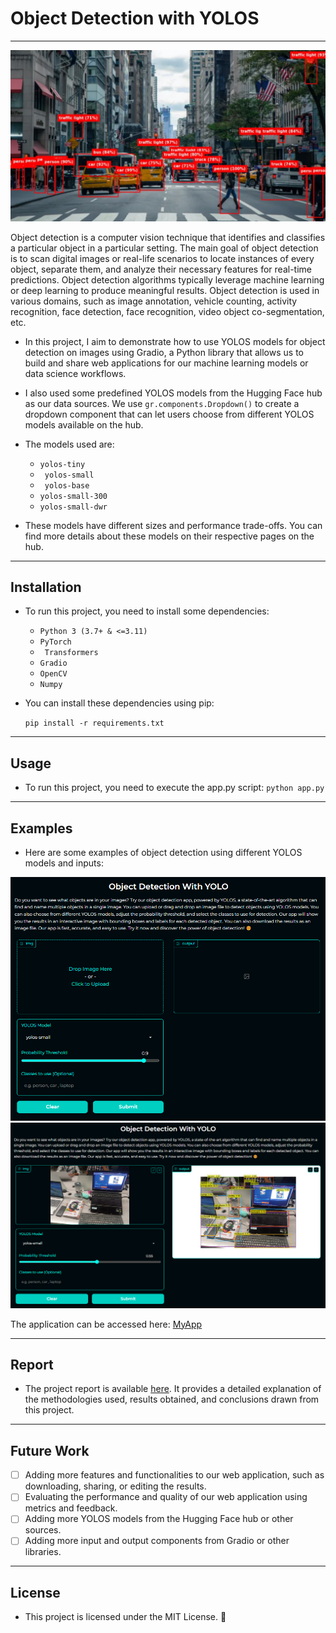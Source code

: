 # Object Detection with YOLOS
---
<center>
  <img src="https://github.com/Zaheer-10/Object-Detection/blob/main/Resources/YOLO__03.png" alt="Banner" >
</center>

Object detection is a computer vision technique that identifies and classifies a particular object in a particular setting. The main goal of object detection is to scan digital images or real-life scenarios to locate instances of every object, separate them, and analyze their necessary features for real-time predictions. Object detection algorithms typically leverage machine learning or deep learning to produce meaningful results. Object detection is used in various domains, such as image annotation, vehicle counting, activity recognition, face detection, face recognition, video object co-segmentation, etc.

- In this project, I aim to demonstrate how to use YOLOS models for object detection on  images  using Gradio, a Python library that allows us to build and share web applications for our machine learning models or data science workflows.

- I also used some predefined YOLOS models from the Hugging Face hub as our data sources. We use `gr.components.Dropdown()` to create a dropdown component that can let users choose from different YOLOS models available on the hub.
- The models used are:

  - `yolos-tiny`
  - ` yolos-small`
  - ` yolos-base`
   - `yolos-small-300`
   - `yolos-small-dwr`
- These models have different sizes and performance trade-offs. You can find more details about these models on their respective pages on the hub.
---
## Installation
- To run this project, you need to install some dependencies:

     - `Python 3 (3.7+ & <=3.11)`
     - `PyTorch`
    - ` Transformers`
    -  `Gradio`
     - `OpenCV`
    -  `Numpy`

- You can install these dependencies using pip:

    `pip install -r requirements.txt`

---
## Usage
- To run this project, you need to execute the app.py script:
      `python app.py`

---
## Examples
- Here are some examples of object detection using different YOLOS models and inputs:
<center>
  <img src="https://github.com/Zaheer-10/Object-Detection/blob/main/Resources/YOLO_001.png" alt="Girl in a jacket" >
  <br>
  <img src="https://github.com/Zaheer-10/Object-Detection/blob/main/Resources/YOLO_002.png" alt="Girl in a jacket" >
</center>

The application can be accessed here: [MyApp](https://huggingface.co/spaces/soulofmercara/Object-Detection-with-YOLO)

---
## Report
- The project report is available [here](https://github.com/Zaheer-10/Object-Detection/blob/main/Resources/Object_detection_Project_Report.pdf). It provides a detailed explanation of the methodologies used, results obtained, and conclusions drawn from this project.

---

## Future Work

- [ ] Adding more features and functionalities to our web application, such as downloading, sharing, or editing the results.
- [ ] Evaluating the performance and quality of our web application using metrics and feedback.
- [ ] Adding more YOLOS models from the Hugging Face hub or other sources.
- [ ] Adding more input and output components from Gradio or other libraries.

---
## License 
- This project is licensed under the MIT License. 📝
